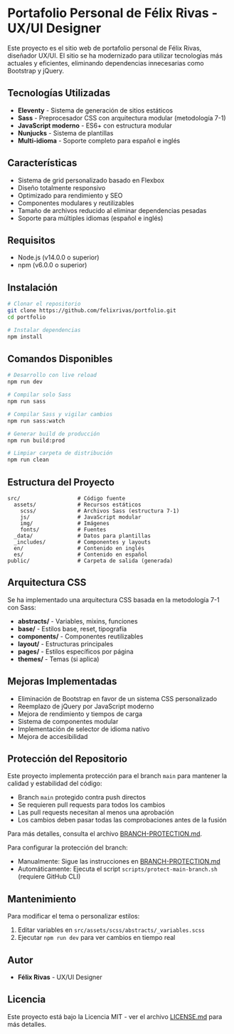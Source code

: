 # Portafolio Personal de Félix Rivas - UX/UI Designer

Este proyecto es el sitio web de portafolio personal de Félix Rivas, diseñador UX/UI. El sitio se ha modernizado para utilizar tecnologías más actuales y eficientes, eliminando dependencias innecesarias como Bootstrap y jQuery.

## Tecnologías Utilizadas

- **Eleventy** - Sistema de generación de sitios estáticos
- **Sass** - Preprocesador CSS con arquitectura modular (metodología 7-1)
- **JavaScript moderno** - ES6+ con estructura modular
- **Nunjucks** - Sistema de plantillas
- **Multi-idioma** - Soporte completo para español e inglés

## Características

- Sistema de grid personalizado basado en Flexbox
- Diseño totalmente responsivo
- Optimizado para rendimiento y SEO
- Componentes modulares y reutilizables
- Tamaño de archivos reducido al eliminar dependencias pesadas
- Soporte para múltiples idiomas (español e inglés)

## Requisitos

- Node.js (v14.0.0 o superior)
- npm (v6.0.0 o superior)

## Instalación

```bash
# Clonar el repositorio
git clone https://github.com/felixrivas/portfolio.git
cd portfolio

# Instalar dependencias
npm install
```

## Comandos Disponibles

```bash
# Desarrollo con live reload
npm run dev

# Compilar solo Sass
npm run sass

# Compilar Sass y vigilar cambios
npm run sass:watch

# Generar build de producción
npm run build:prod

# Limpiar carpeta de distribución
npm run clean
```

## Estructura del Proyecto

```text
src/                  # Código fuente
  assets/             # Recursos estáticos
    scss/             # Archivos Sass (estructura 7-1)
    js/               # JavaScript modular
    img/              # Imágenes
    fonts/            # Fuentes
  _data/              # Datos para plantillas
  _includes/          # Componentes y layouts
  en/                 # Contenido en inglés
  es/                 # Contenido en español
public/               # Carpeta de salida (generada)
```

## Arquitectura CSS

Se ha implementado una arquitectura CSS basada en la metodología 7-1 con Sass:

- **abstracts/** - Variables, mixins, funciones
- **base/** - Estilos base, reset, tipografía
- **components/** - Componentes reutilizables
- **layout/** - Estructuras principales
- **pages/** - Estilos específicos por página
- **themes/** - Temas (si aplica)

## Mejoras Implementadas

- Eliminación de Bootstrap en favor de un sistema CSS personalizado
- Reemplazo de jQuery por JavaScript moderno
- Mejora de rendimiento y tiempos de carga
- Sistema de componentes modular
- Implementación de selector de idioma nativo
- Mejora de accesibilidad

## Protección del Repositorio

Este proyecto implementa protección para el branch `main` para mantener la calidad y estabilidad del código:

- Branch `main` protegido contra push directos
- Se requieren pull requests para todos los cambios
- Las pull requests necesitan al menos una aprobación
- Los cambios deben pasar todas las comprobaciones antes de la fusión

Para más detalles, consulta el archivo [BRANCH-PROTECTION.md](BRANCH-PROTECTION.md).

Para configurar la protección del branch:

- Manualmente: Sigue las instrucciones en [BRANCH-PROTECTION.md](BRANCH-PROTECTION.md)
- Automáticamente: Ejecuta el script `scripts/protect-main-branch.sh` (requiere GitHub CLI)

## Mantenimiento

Para modificar el tema o personalizar estilos:

1. Editar variables en `src/assets/scss/abstracts/_variables.scss`
2. Ejecutar `npm run dev` para ver cambios en tiempo real

## Autor

- **Félix Rivas** - UX/UI Designer

## Licencia

Este proyecto está bajo la Licencia MIT - ver el archivo [LICENSE.md](LICENSE.md) para más detalles.
